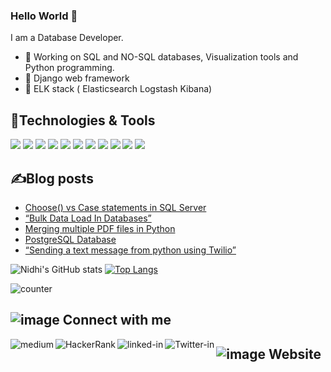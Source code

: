 ### Hello World 👋
I am a Database Developer.
- 🔭 Working on SQL and NO-SQL databases, Visualization tools and Python programming.
- 🌱 Django web framework
- 🌱 ELK stack ( Elasticsearch Logstash Kibana) 

## 🔧Technologies & Tools
![](https://img.shields.io/badge/SQL_DB-Postgresql-informational?style=flat&logo=<LOGO_NAME>&logoColor=white&color=2bbc8a) ![](https://img.shields.io/badge/SQL_DB-Mysql-informational?style=flat&logo=<LOGO_NAME>&logoColor=white&color=2bbc8a) ![](https://img.shields.io/badge/SQL_DB-SQLServer-informational?style=flat&logo=<LOGO_NAME>&logoColor=white&color=2bbc8a) ![](https://img.shields.io/badge/SQL_DB-Oracle-informational?style=flat&logo=<LOGO_NAME>&logoColor=white&color=2bbc8a)
 ![](https://img.shields.io/badge/NOSQL_DB-Mongo-informational?style=flat&logo=<LOGO_NAME>&logoColor=white&color=2bbc8a) ![](https://img.shields.io/badge/NOSQL_DB-Cassandra-informational?style=flat&logo=<LOGO_NAME>&logoColor=white&color=2bbc8a) ![](https://img.shields.io/badge/CloudDB-Snowflake-informational?style=flat&logo=<LOGO_NAME>&logoColor=white&color=2bbc8a) 
 ![](https://img.shields.io/badge/Visualization_Tool-Tableau-informational?style=flat&logo=<LOGO_NAME>&logoColor=white&color=2bbc8a) ![](https://img.shields.io/badge/Visualization_Tool-PowerBI-informational?style=flat&logo=<LOGO_NAME>&logoColor=white&color=2bbc8a) ![](https://img.shields.io/badge/Visualization_Tool-Grafana-informational?style=flat&logo=<LOGO_NAME>&logoColor=white&color=2bbc8a) ![](https://img.shields.io/badge/Code-Python-informational?style=flat&logo=<LOGO_NAME>&logoColor=white&color=2bbc8a)

## ✍Blog posts
<!-- BLOG-POST-LIST:START -->
- [Choose() vs Case statements in SQL Server](https://nidhig631.medium.com/choose-vs-case-statements-in-sql-server-f484e515399f?source=rss-114a44c68324------2)
- [“Bulk Data Load In Databases”](https://nidhig631.medium.com/bulk-data-load-in-databases-c0b5bc53a63?source=rss-114a44c68324------2)
- [Merging multiple PDF files in Python](https://nidhig631.medium.com/merging-multiple-pdf-files-in-python-e3ccb776e989?source=rss-114a44c68324------2)
- [PostgreSQL Database](https://nidhig631.medium.com/postgresql-database-bb43b4ee36da?source=rss-114a44c68324------2)
- [“Sending a text message from python using Twilio”](https://nidhig631.medium.com/twilio-messaging-is-an-api-to-send-and-receive-sms-mms-ott-messages-globally-e1bef623b428?source=rss-114a44c68324------2)
<!-- BLOG-POST-LIST:END -->

![Nidhi's GitHub stats](https://github-readme-stats.vercel.app/api?username=Nidhig631&show_icons=true&theme=radical) [![Top Langs](https://github-readme-stats.vercel.app/api/top-langs/?username=Nidhig631&layout=compact)](https://github.com/Nidhig631/github-readme-stats)

![counter](https://enbbnn1a3vs8ksj.m.pipedream.net)

## ![image](https://user-images.githubusercontent.com/47362011/131351706-42d0f506-f7ba-4faf-b9f8-960b48899f6e.png) Connect with me

[<img align="left" alt="medium" src="https://img.shields.io/badge/medium-%2312100E.svg?&style=for-the-badge&logo=medium&logoColor=white" />](https://nidhig631.medium.com)
[<img align="left" alt="HackerRank" src="https://img.shields.io/badge/-Hackerrank-2EC866?style=for-the-badge&logo=HackerRank&logoColor=white" />](https://www.hackerrank.com/nidhig631)
[<img align="left" alt="linked-in" src="https://img.shields.io/badge/linkedin-%230077B5.svg?&style=for-the-badge&logo=linkedin&logoColor=white" />](https://www.linkedin.com/in/nidhig631)
[<img align="left" alt="Twitter-in" src="https://img.shields.io/badge/twitter-%230077B5.svg?&style=for-the-badge&logo=twitter&logoColor=white" />](https://twitter.com/NidhiGu74193759)



## ![image](https://user-images.githubusercontent.com/47362011/131352360-7c41f520-72ae-4081-8094-3e460944b329.png) Website

